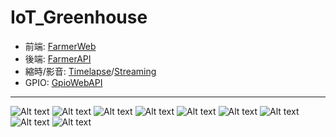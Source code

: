 # IoT_Greenhouse
* 前端: [FarmerWeb](https://github.com/TzyHuan/FarmerWeb)
* 後端: [FarmerAPI](https://github.com/TzyHuan/FarmerAPI)
* 縮時/影音: [Timelapse](https://github.com/TzyHuan/RaspberryPi_Timelapse)/[Streaming](https://dotblogs.com.tw/richardnote/2018/10/29/002238)
* GPIO: [GpioWebAPI](https://github.com/TzyHuan/RaspberryPi_GpioService)
---
![Alt text](https://github.com/TzyHuan/IoT_Greenhouse/blob/master/introduction/Slide1.png)
![Alt text](https://github.com/TzyHuan/IoT_Greenhouse/blob/master/introduction/Slide2.png)
![Alt text](https://github.com/TzyHuan/IoT_Greenhouse/blob/master/introduction/Slide3.png)
![Alt text](https://github.com/TzyHuan/IoT_Greenhouse/blob/master/introduction/Slide4.png)
![Alt text](https://github.com/TzyHuan/IoT_Greenhouse/blob/master/introduction/Slide5.png)
![Alt text](https://github.com/TzyHuan/IoT_Greenhouse/blob/master/introduction/Slide6.png)
![Alt text](https://github.com/TzyHuan/IoT_Greenhouse/blob/master/introduction/Slide6-1.png)
![Alt text](https://github.com/TzyHuan/IoT_Greenhouse/blob/master/introduction/Slide6-2.png)
![Alt text](https://github.com/TzyHuan/IoT_Greenhouse/blob/master/introduction/Slide7.png)
